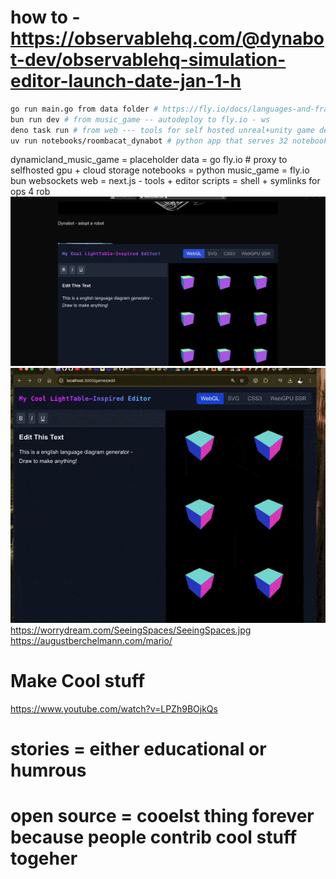 # how to - https://observablehq.com/@dynabot-dev/observablehq-simulation-editor-launch-date-jan-1-h
```bash
go run main.go from data folder # https://fly.io/docs/languages-and-frameworks/golang/
bun run dev # from music_game -- autodeploy to fly.io - ws
deno task run # from web --- tools for self hosted unreal+unity game dev -> inits tauri apps $1
uv run notebooks/roombacat_dynabot # python app that serves 32 notebooks for (ML+SIM)
```
dynamicland_music_game = placeholder
data = go fly.io # proxy to selfhosted gpu + cloud storage
notebooks = python
music_game = fly.io bun websockets
web = next.js - tools + editor
scripts = shell + symlinks for ops 4 rob
![App Screenshot](https://github.com/adnanwahab/homelab/blob/main/web/public/screenshot_per_day.png)
![Infinite](https://github.com/adnanwahab/homelab/blob/main/web/public/Infinite.gif)
https://worrydream.com/SeeingSpaces/SeeingSpaces.jpg
https://augustberchelmann.com/mario/
# Make Cool stuff
https://www.youtube.com/watch?v=LPZh9BOjkQs
# stories = either educational or humrous
# open source = cooelst thing forever because people contrib cool stuff togeher
